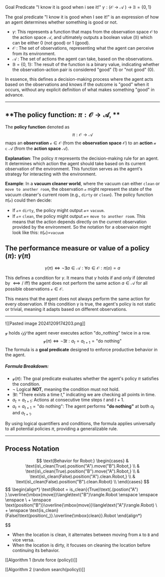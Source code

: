 Goal Predicate "I know it is good when i see it!" $\gamma : (\mathcal{O}$ $\rightarrow$ 𝒜 ) $\rightarrow$ $\mathbb{B}  = \{0,1\}$

The goal predicate "I know it is good when I see it!" is an expression of how an agent determines whether something is good or not.

- $\gamma$:  This represents a function that maps from the observation space $\mathcal{O}$ to the action space $\mathcal{A}$, and ultimately outputs a boolean value ($\mathbb{B}$) which can be either 0 (not good) or 1 (good).
- $\mathcal{O}$ : The set of observations, representing what the agent can perceive from its environment.
- $\mathcal{A}$ : The set of actions the agent can take, based on the observations.
- $\mathbb{B}$  = \{0, 1\}: The result of the function is a binary value, indicating whether the observation-action pair is considered "good" (1) or "not good" (0).

In essence, this defines a decision-making process where the agent acts based on the observations and knows if the outcome is "good" when it occurs, without any explicit definition of what makes something "good" in advance.

---
## **The policy function: $\pi: \mathcal{O} \rightarrow \mathcal{A}$, **

The **policy function** denoted as $$\pi: \mathcal{O} \rightarrow \mathcal{A}$$maps an **observation** $\mathcal{o} \in \mathcal{O}$ (from the **observation space** $\mathcal{O}$) to an **action** $\mathcal{a} \in \mathcal{A}$ (from the **action space** $\mathcal{A}$).

**Explanation**:
The policy $\pi$ represents the decision-making rule for an agent. It determines which action the agent should take based on its current observation of the environment. This function serves as the agent's strategy for interacting with the environment.

**Example**:
In a **vacuum cleaner world**, where the vacuum can either `clean` or `move to another room`, the observation $\mathcal{o}$ might represent the state of the vacuum cleaner's current room (e.g., `dirty` or `clean`). The policy function $\pi(\mathcal{o})$ could then decide:
- If $\mathcal{o} =$ ``dirty``, the policy might output $\mathcal{a} =$ `vacuum`.
- If $\mathcal{o} =$ `clean`, the policy might output $\mathcal{a} =$ `move to another room`.
This means that the action depends directly on the current observation provided by the environment.
So the notation for a observaion might look like this: $\pi(\mathcal{o}) =$`vacuum`

## **The performance measure** or **value** of a **policy $(\pi)$: $\gamma(\pi)$**
$$
\gamma(\pi) \iff \neg \exists a \in \mathcal{A} : \forall o \in \mathcal{O} : \pi(o) = a
$$

This defines a condition for $\gamma$. It means that $\gamma$ holds if and only if (denoted by   ⟺  / iff) the agent does not perform the same action $a \in \mathcal{A}$  for all possible observations $\mathcal{o} \in \mathcal{O}$.

This means that the agent does not always perform the same action for every observation. If this condition $\gamma$ is true, the agent's policy is not static or trivial, meaning it adapts based on different observations.

---
![[Pasted image 20241209174203.png]]

$\mathcal{y}$ holds $\mathcal{iff}$ the agent never executes action "do_nothing" twice in a row.
$$
\mathcal{y}(\pi) \iff \neg \exists t: a_{t} = a_{t+1} = \text{"do nothing"}
$$
The formula is a **goal predicate** designed to enforce productive behavior in the agent.
##### Formula Breakdown:
- $\mathcal{y}(\pi)$: The goal predicate evaluates whether the agent's policy $\pi$ satisfies the condition.
- $\neg$ Logical **NOT**, meaning the condition must not hold.
- $\exists t$: "There exists a time $t$," indicating we are checking all points in time.
- $a_{t} = a_{t+1}$​: Actions at consecutive time steps $t$ and $t+1$.
- $a_{t} = a_{t+1}  = \text{"do nothing"}$: The agent performs **"do nothing"** at both $a_{t}$ and $a_{t+1}$.

By using logical quantifiers and conditions, the formula applies universally to all potential policies $\pi$, providing a generalizable rule.

---
## Process Notation


$$
\text{Behavior for Robot:}
\begin{cases} & \text{is\_clean(True).position("A").move("B").Robot,} \\
& \text{is\_clean(True).position("B").move("A").Robot,} \\
& \text{is\_clean(False).position("A").clean.Robot,} \\
& \text{is\_clean(False).position("B").clean.Robot} \\ \end{cases}
$$$$
\begin{align*}
\text{Robot = is\_clean}(True)\text{.(postion("A")
}.\overline{\mbox{move}}\langle\text{"B"}\rangle.Robot \enspace \enspace \enspace  \\ + \enspace \text{position("B")}\overline{\mbox{move}}\langle\text{"A"}\rangle.Robot) \\ + \enspace  \text{is\_clean}(False)\text{position(\_)}.\overline{\mbox{clean}}.Robot
\end{align*}

$$

- When the location is clean, it alternates between moving from `A` to `B` and vice versa.
- When the location is dirty, it focuses on cleaning the location before continuing its behavior.

[[Algorithm 1 (brute force (policy))]]

[[Algorithm 2 (random search(policy))]]
